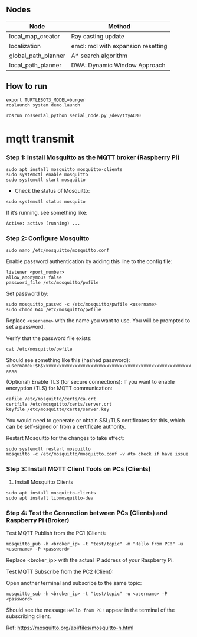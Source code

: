 ## Nodes

| Node                | Method                             |
| ------------------- | ---------------------------------- |
| local_map_creator   | Ray casting update                 |
| localization        | emcl: mcl with expansion resetting |
| global_path_planner | A\* search algorithm               |
| local_path_planner  | DWA: Dynamic Window Approach       |

## How to run

```
export TURTLEBOT3_MODEL=burger
roslaunch system demo.launch

rosrun rosserial_python serial_node.py /dev/ttyACM0
```

# mqtt transmit

### Step 1: Install Mosquitto as the MQTT broker (Raspberry Pi)

```
sudo apt install mosquitto mosquitto-clients
sudo systemctl enable mosquitto
sudo systemctl start mosquitto

```

- Check the status of Mosquitto:

```
sudo systemctl status mosquito
```
  

  If it’s running, see something like:

 ```
 Active: active (running) ...
```

### Step 2: Configure Mosquitto

```
sudo nano /etc/mosquitto/mosquitto.conf
```

Enable password authentication by adding this line to the config file:

```
listener <port_number>
allow_anonymous false
password_file /etc/mosquitto/pwfile
```

Set password by:
```
sudo mosquitto_passwd -c /etc/mosquitto/pwfile <username>
sudo chmod 644 /etc/mosquitto/pwfile
```

Replace `<username>` with the name you want to use. You will be prompted to set a password.

Verify that the password file exists:
```
cat /etc/mosquitto/pwfile
```

Should see something like this (hashed password):
`<username>:$6$xxxxxxxxxxxxxxxxxxxxxxxxxxxxxxxxxxxxxxxxxxxxxxxxxxxxxxxxxxxx`

(Optional)
Enable TLS (for secure connections): If you want to enable encryption (TLS) for MQTT communication:
```
cafile /etc/mosquitto/certs/ca.crt
certfile /etc/mosquitto/certs/server.crt
keyfile /etc/mosquitto/certs/server.key
```
You would need to generate or obtain SSL/TLS certificates for this, which can be self-signed or from a certificate authority.

Restart Mosquitto for the changes to take effect:
```
sudo systemctl restart mosquitto
mosquitto -c /etc/mosquitto/mosquitto.conf -v #to check if have issue
```

### Step 3: Install MQTT Client Tools on PCs (Clients)

1. Install Mosquitto Clients
```
sudo apt install mosquitto-clients
sudo apt install libmosquitto-dev
```
### Step 4: Test the Connection between PCs (Clients) and Raspberry Pi (Broker)

Test MQTT Publish from the PC1 (Client):

```
mosquitto_pub -h <broker_ip> -t "test/topic" -m "Hello from PC!" -u <username> -P <password>
```

Replace <broker_ip> with the actual IP address of your Raspberry Pi.

Test MQTT Subscribe from the PC2 (Client):

Open another terminal and subscribe to the same topic:

```
mosquitto_sub -h <broker_ip> -t "test/topic" -u <username> -P <password>
```

Should see the message `Hello from PC!` appear in the terminal of the subscribing client.


Ref: https://mosquitto.org/api/files/mosquitto-h.html
